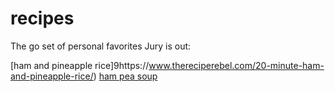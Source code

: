 # recipes
The go set of personal favorites
Jury is out:

[ham and pineapple rice]9https://www.thereciperebel.com/20-minute-ham-and-pineapple-rice/)
[ham pea soup](https://www.allrecipes.com/recipe/262028/ham-bone-and-green-split-pea-soup/)

